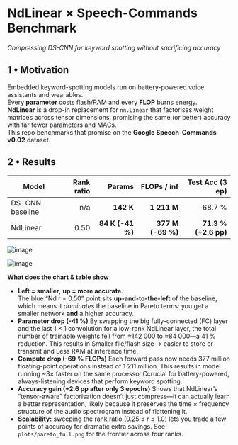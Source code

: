 # NdLinear × Speech-Commands Benchmark  
_Compressing DS-CNN for keyword spotting without sacrificing accuracy_

## 1 • Motivation
Embedded keyword-spotting models run on battery-powered voice assistants and wearables.  
Every **parameter** costs flash/RAM and every **FLOP** burns energy.  
**NdLinear** is a drop-in replacement for `nn.Linear` that factorises weight matrices across tensor dimensions, promising the same (or better) accuracy with far fewer parameters and MACs.  
This repo benchmarks that promise on the **Google Speech-Commands v0.02** dataset.

## 2 • Results

| Model | Rank ratio | Params | FLOPs / inf | Test Acc&nbsp;(3 ep) |
|-------|-----------:|-------:|------------:|---------------------:|
| DS-CNN baseline | n/a | **142 K** | **1 211 M** | 68.7 % |
| NdLinear | 0.50 | **84 K  (-41 %)** | **377 M  (-69 %)** | **71.3 % (+2.6 pp)** |

![image](https://github.com/user-attachments/assets/9b60b962-0447-4ef9-98ae-09debab48605)

![image](https://github.com/user-attachments/assets/668fdc4a-d929-4374-9bc3-82d81a4194e7)


**What does the chart & table show**

* **Left = smaller**, **up = more accurate**.  
  The blue “Nd r = 0.50” point sits **up-and-to-the-left** of the baseline, which means it _dominates_ the baseline in Pareto terms: you get a smaller network **and** a higher accuracy.
* **Parameter drop (-41 %)** By swapping the big fully-connected (FC) layer and the last 1 × 1 convolution for a low-rank NdLinear layer, the total number of trainable weights fell from ≈142 000 to ≈84 000—a 41 % reduction. This results in Smaller file/flash size → easier to store or transmit and Less RAM at inference time.
* **Compute drop (-69 % FLOPs)** Each forward pass now needs 377 million floating-point operations instead of 1 211 million. This results in model running ~3× faster on the same processor.Ccrucial for battery-powered, always-listening devices that perform keyword spotting.
* **Accuracy gain (+2.6 pp after only 3 epochs)** Shows that NdLinear’s “tensor-aware” factorisation doesn’t just compress—it can actually learn a better representation, likely because it preserves the time × frequency structure of the audio spectrogram instead of flattening it.
* **Scalability:** sweeping the rank ratio (0.25 ≤ $r$ ≤ 1.0) lets you trade a few points of accuracy for dramatic extra savings. See `plots/pareto_full.png` for the frontier across four ranks.

